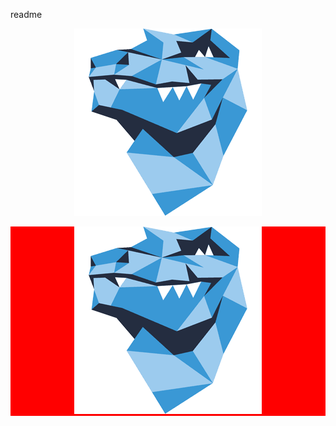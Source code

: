 readme

<div style="text-align:center;">
  
![demo_addon @FriendsOfREDAXO](assets/for.png)

</div>

<div style="background:red;width:100%;text-align:center;">
  
  ![FriendsOfREDAXO](assets/for.png)
  
  </p>
